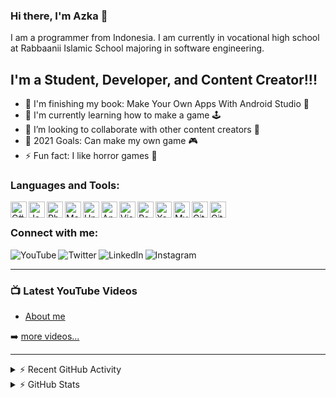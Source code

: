 ### Hi there, I'm Azka 👋

I am a programmer from Indonesia. I am currently in vocational high school at Rabbaanii Islamic School majoring in software engineering.

## I'm a Student, Developer, and Content Creator!!!

- 🔭 I'm finishing my book: Make Your Own Apps With Android Studio 📖
- 🌱 I'm currently learning how to make a game 🕹
- 👯 I’m looking to collaborate with other content creators 💪
- 🥅 2021 Goals: Can make my own game 🎮
- ⚡ Fun fact: I like horror games 👻

### Languages and Tools:

<img align="left" alt="C#" width="26px" src="https://bit.ly/3vR1lME" />
<img align="left" alt="Java" width="26px" src="https://bit.ly/3xORpVf" />
<img align="left" alt="Php" width="26px" src="https://www.influxdata.com/wp-content/uploads/php_logo.png" />
<img align="left" alt="MarkDown" width="26px" src="https://bit.ly/3o5ETf3" />
<img align="left" alt="Unity" width="26px" src="https://bit.ly/3xO16mH" />
<img align="left" alt="Android Studio" width="26px" src="https://bit.ly/3o9aooq" />
<img align="left" alt="Visual Studio Code" width="26px" src="https://bit.ly/2Jk9wym" />
<img align="left" alt="Postman" width="26px" src="https://bit.ly/3lmQswG" />
<img align="left" alt="Xampp" width="26px" src="https://bit.ly/3q7yUZ4" />
<img align="left" alt="MySQL" width="26px" src="https://bit.ly/2StNVbO" />
<img align="left" alt="Git" width="26px" src="https://bit.ly/33rdvAo" />
<img align="left" alt="GitHub" width="26px" src="https://bit.ly/3oaHLYh" />

<br />

### Connect with me:

[<img align="left" alt="YouTube" src="https://img.shields.io/badge/-Azka%20Yasakha-red?style=flat&logo=youtube&logoColor=white" />][youtube]
[<img align="left" alt="Twitter" src="https://img.shields.io/badge/-azkayasakh-blue?style=flat&logo=twitter&logoColor=white" />][twitter]
[<img align="left" alt="LinkedIn" src="https://img.shields.io/badge/-Azka%20Yasakha-blue?style=flat&logo=linkedin&logoColor=white" />][linkedin]
[<img align="left" alt="Instagram" src="https://img.shields.io/badge/-azkayasakha-red?style=flat&logo=Instagram&logoColor=white" />][instagram]

<br />

---

### 📺 Latest YouTube Videos

<!-- YOUTUBE:START -->
- [About me](https://youtu.be/AFUzHybRyt0)

<!-- YOUTUBE:END -->

➡️ [more videos...](https://youtube.com/azkayasakha)

---

<details>
  <summary>⚡ Recent GitHub Activity</summary>
  
<!--START_SECTION:activity-->

1. 💪 Create a second [github](https://github.com/mobiledevidn) account for learning.
<!--END_SECTION:activity-->

</details>

<details>
  <summary>⚡ GitHub Stats</summary>
  
[![Azka's github stats](https://github-readme-stats.vercel.app/api?username=azkayasakha&show_icons=true&hide_border=true")](https://github.com/anuraghazra/github-readme-stats)

[![Top Langs](https://github-readme-stats.vercel.app/api/top-langs/?username=azkayasakha&layout=compact)](https://github.com/anuraghazra/github-readme-stats)

[![willianrod's wakatime stats](https://github-readme-stats.vercel.app/api/wakatime?username=azkayasakha)](https://github.com/anuraghazra/github-readme-stats)

</details>

[twitter]: https://twitter.com/azkayasakh
[youtube]: https://youtube.com/azkayasakha
[instagram]: https://instagram.com/azkayasakha
[linkedin]: https://linkedin.com/in/azka-yasakha
